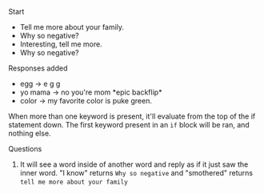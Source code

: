 Start
  * Tell me more about your family.
  * Why so negative?
  * Interesting, tell me more.
  * Why so negative?

Responses added
  * egg -> e g g
  * yo mama -> no you're mom \*epic backflip\*
  * color -> my favorite color is puke green.

When more than one keyword is present, it'll evaluate from the top of the if statement down. The first keyword present in an `if` block will be ran, and nothing else.  

Questions
1. It will see a word inside of another word and reply as if it just saw the inner word. "I know" returns `Why so negative` and "smothered" returns `tell me more about your family`